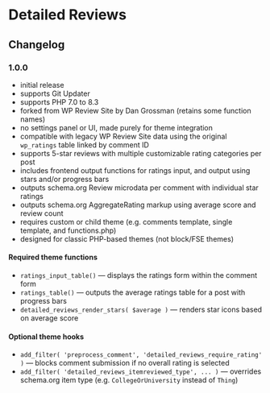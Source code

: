 # Detailed Reviews

## Changelog

### 1.0.0
- initial release
- supports Git Updater
- supports PHP 7.0 to 8.3
- forked from WP Review Site by Dan Grossman (retains some function names)
- no settings panel or UI, made purely for theme integration
- compatible with legacy WP Review Site data using the original `wp_ratings` table linked by comment ID
- supports 5-star reviews with multiple customizable rating categories per post
- includes frontend output functions for ratings input, and output using stars and/or progress bars
- outputs schema.org Review microdata per comment with individual star ratings
- outputs schema.org AggregateRating markup using average score and review count
- requires custom or child theme (e.g. comments template, single template, and functions.php)
- designed for classic PHP-based themes (not block/FSE themes)

#### Required theme functions
- `ratings_input_table()` — displays the ratings form within the comment form
- `ratings_table()` — outputs the average ratings table for a post with progress bars
- `detailed_reviews_render_stars( $average )` — renders star icons based on average score

#### Optional theme hooks
- `add_filter( 'preprocess_comment', 'detailed_reviews_require_rating' )` — blocks comment submission if no overall rating is selected
- `add_filter( 'detailed_reviews_itemreviewed_type', ... )` — overrides schema.org item type (e.g. `CollegeOrUniversity` instead of `Thing`)
